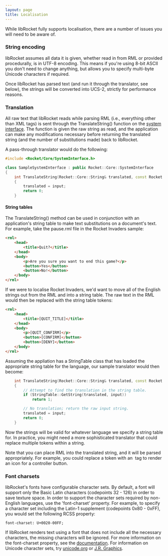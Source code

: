 ```yaml
---
layout: page
title: Localisation
---
```


While libRocket fully supports localisation, there are a number of issues you will need to be aware of.

### String encoding

libRocket assumes all data it is given, whether read in from RML or provided procedurally, is in UTF-8 encoding. This means if you're using 8-bit ASCII you don't need to change anything, but allows you to specify multi-byte Unicode characters if required.

Once libRocket has parsed text (and run it through the translator, see below), the strings will be converted into UCS-2, strictly for performance reasons.

### Translation

All raw text that libRocket reads while parsing RML (i.e., everything other than XML tags) is sent through the TranslateString() function on the [system interface](cpp_manual/interfaces.html#the-system-interface). The function is given the raw string as read, and the application can make any modifications necessary before returning the translated string (and the number of substitutions made) back to libRocket.

A pass-through translator would do the following:

```cpp
#include <Rocket/Core/SystemInterface.h>

class SampleSystemInterface : public Rocket::Core::SystemInterface
{
	int TranslateString(Rocket::Core::String& translated, const Rocket::Core::String& input)
	{
		translated = input;
		return 0;
	}
```

#### String tables

The TranslateString() method can be used in conjunction with an application's string table to make text substitutions on a document's text. For example, take the pause.rml file in the Rocket Invaders sample:

```html
<rml>
	<head>
		<title>Quit?</title>
	</head>
	<body>
		<p>Are you sure you want to end this game?</p>
		<button>Yes</button>
		<button>No!</button>
	</body>
</rml>
```

If we were to localise Rocket Invaders, we'd want to move all of the English strings out from the RML and into a string table. The raw text in the RML would then be replaced with the string table tokens:

```html
<rml>
	<head>
		<title>[QUIT_TITLE]</title>
	</head>
	<body>
		<p>[QUIT_CONFIRM]</p>
		<button>[CONFIRM]</button>
		<button>[DENY]</button>
	</body>
</rml>
```

Assuming the appliation has a StringTable class that has loaded the appropriate string table for the language, our sample translator would then become:

```cpp
	int TranslateString(Rocket::Core::String& translated, const Rocket::Core::String& input)
	{
		// Attempt to find the translation in the string table.
		if (StringTable::GetString(translated, input))
			return 1;

		// No translation; return the raw input string.
		translated = input;
		return 0;
	}
```

Now the strings will be valid for whatever language we specify a string table for. In practice, you might need a more sophisticated translator that could replace multiple tokens within a string.

Note that you can place RML into the translated string, and it will be parsed appropriately. For example, you could replace a token with an <img> tag to render an icon for a controller button.

### Font charsets

libRocket's fonts have configurable character sets. By default, a font will support only the Basic Latin characters (codepoints 32 - 126) in order to save texture space. In order to support the character sets required by non-English languages, use the 'font-charset' property. For example, to specify a character set including the Latin-1 supplement (codepoints 0x80 - 0xFF), you would set the following RCSS property:

```
font-charset: U+0020-00FF;
```

If libRocket renders text using a font that does not include all the necessary characters, the missing characters will be ignored. For more information on the font-charset property, see the [documentation](rcss/fonts.html#font-charset-the-font-charset-property). For information on Unicode character sets, try [unicode.org](http://unicode.org/charts) or [J.R. Graphics](http://jrgraphix.net/research/unicode_blocks.php). 
